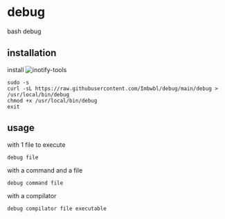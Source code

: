# debug
bash debug
## installation
install ![inotify-tools](https://security.archlinux.org/package/inotify-tools)
```
sudo -s
curl -sL https://raw.githubusercontent.com/Imbwbl/debug/main/debug > /usr/local/bin/debug
chmod +x /usr/local/bin/debug
exit
```

## usage
with 1 file to execute
```
debug file
```

with a command and a file
```
debug command file
```

with a compilator
```
debug compilator file executable
```
